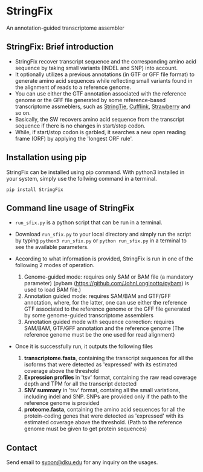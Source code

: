 # StringFix
An annotation-guided transcriptome assembler

## StringFix: Brief introduction
- StringFix recover transcript sequence and the corresponding amino acid sequence by taking small variants (INDEL and SNP) into account.
- It optionally utilizes a previous annotations (in GTF or GFF file format) to generate amino acid sequences while reflecting small variants found in the alignment of reads to a reference genome.
- You can use either the GTF annotation associated with the reference genome or the GFF file generated by some reference-based transcriptome assmeblers, such as [StringTie](https://github.com/gpertea/stringtie), [Cufflink](http://cole-trapnell-lab.github.io/cufflinks/), [Strawberry](https://github.com/ruolin/strawberry) and so on.
- Basically, the SW recovers amino acid sequence from the transcript sequence if there is no changes in start/stop codon.
- While, if start/stop codon is garbled, it searches a new open reading frame (ORF) by applying the 'longest ORF rule'.

## Installation using pip

StringFix can be installed using pip command. With python3 installed in your system, simply use the follwing command in a terminal.

`pip install StringFix`

## Command line usage of StringFix

- `run_sfix.py` is a python script that can be run in a terminal. 
- Download `run_sfix.py` to your local directory and simply run the script by typing `python3 run_sfix.py` or `python run_sfix.py` in a terminal to see the available parameters.
- According to what information is provided, StringFix is run in one of the following 2 modes of operation.

  1. Genome-guided mode: requires only SAM or BAM file (a mandatory parameter) (pybam (https://github.com/JohnLonginotto/pybam) is used to load BAM file.)
  2. Annotation guided mode: requires SAM/BAM and GTF/GFF annotation, where, for the latter, one can use either the reference GTF associated to the reference genome or the GFF file generated by some genome-guided transcriptome assemblers
  3. Annotation guided mode with sequence correction: requires SAM/BAM, GTF/GFF annotation and the reference genome (The reference genome must be the one used for read alignment)

- Once it is successfully run, it outputs the following files

  1. __transcriptome.fasta__, containing the transcript sequences for all the isoforms that were detected as 'expressed' with its estimated coverage above the threshold
  2. __Expression profiles__ in 'tsv' format, containing the raw read coverage depth and TPM for all the transcript detected
  3. __SNV summary__ in 'tsv' format, containg all the small variations, including indel and SNP. SNPs are provided only if the path to the reference genome is provided
  4. __proteome.fasta__, containing the amino acid sequences for all the protein-coding genes that were detected as 'expressed' with its estimated coverage above the threshold. (Path to the reference genome must be given to get protein sequences)

## Contact
Send email to syoon@dku.edu for any inquiry on the usages.


